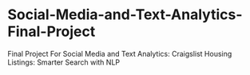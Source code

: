 # Social-Media-and-Text-Analytics-Final-Project
Final Project For Social Media and Text Analytics: Craigslist Housing Listings: Smarter Search with NLP

